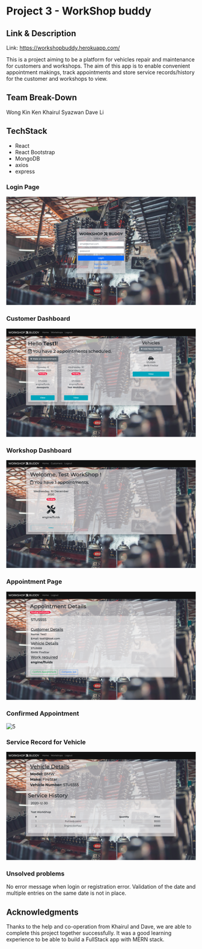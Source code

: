 # Project 3 - WorkShop buddy

## Link & Description

Link: https://workshopbuddy.herokuapp.com/

This is a project aiming to be a platform for vehicles repair and maintenance for customers and workshops. The aim of this app is to enable convenient appointment makings, track appointments and store service records/history for the customer and workshops to view.

## Team Break-Down

Wong Kin Ken
Khairul Syazwan
Dave Li

## TechStack

- React
- React Bootstrap
- MongoDB
- axios
- express


### Login Page
![1](./screenshots/login.png)
### Customer Dashboard
![2](./screenshots/custDash.png)
### Workshop Dashboard
![3](./screenshots/wsDash.png)
### Appointment Page
![4](./screenshots/Appointment.png)
### Confirmed Appointment
![5](./screenshots/confAppointment.png)
### Service Record for Vehicle
![6](./screenshots/serviceRecord.png)

### Unsolved problems

No error message when login or registration error.
Validation of the date and multiple entries on the same date is not in place.

## Acknowledgments

Thanks to the help and co-operation from Khairul and Dave, we are able to complete this project together successfully. It was a good learning experience to be able to build a FullStack app with MERN stack.
